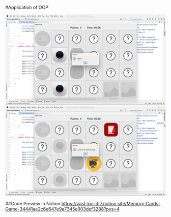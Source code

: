#Application of OOP

![not a match](umatched.png) ![a match](matched.png)

##Code Preview in Notion
https://vast-koi-df7.notion.site/Memory-Cards-Game-34441ae2c6e647e9a7345e903def3288?pvs=4